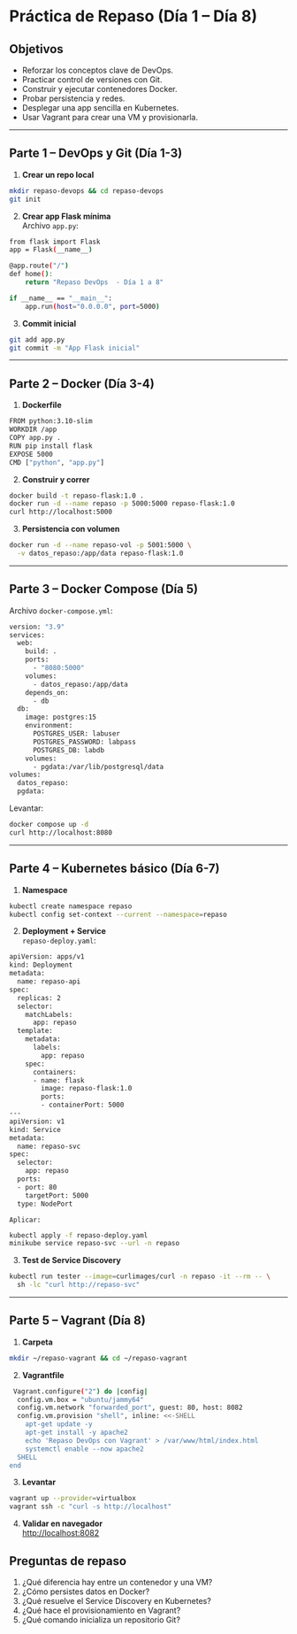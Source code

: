 # Práctica de Repaso (Día 1 – Día 8)

## Objetivos

- Reforzar los conceptos clave de DevOps.
- Practicar control de versiones con Git.
- Construir y ejecutar contenedores Docker.
- Probar persistencia y redes.
- Desplegar una app sencilla en Kubernetes.
- Usar Vagrant para crear una VM y provisionarla.

---

## Parte 1 – DevOps y Git (Día 1-3)

1. **Crear un repo local**

```bash
mkdir repaso-devops && cd repaso-devops
git init
```

2. **Crear app Flask mínima**  
   Archivo `app.py`:

```bash
from flask import Flask
app = Flask(__name__)

@app.route("/")
def home():
    return "Repaso DevOps  - Día 1 a 8"

if __name__ == "__main__":
    app.run(host="0.0.0.0", port=5000)
```

3. **Commit inicial**

```bash
git add app.py
git commit -m "App Flask inicial"
```

---

## Parte 2 – Docker (Día 3-4)

1. **Dockerfile**

```bash
FROM python:3.10-slim
WORKDIR /app
COPY app.py .
RUN pip install flask
EXPOSE 5000
CMD ["python", "app.py"]
```

2. **Construir y correr**

```bash
docker build -t repaso-flask:1.0 .
docker run -d --name repaso -p 5000:5000 repaso-flask:1.0
curl http://localhost:5000
```

3. **Persistencia con volumen**

```bash
docker run -d --name repaso-vol -p 5001:5000 \
  -v datos_repaso:/app/data repaso-flask:1.0
```

---

## Parte 3 – Docker Compose (Día 5)

Archivo `docker-compose.yml`:

```bash
version: "3.9"
services:
  web:
    build: .
    ports:
      - "8080:5000"
    volumes:
      - datos_repaso:/app/data
    depends_on:
      - db
  db:
    image: postgres:15
    environment:
      POSTGRES_USER: labuser
      POSTGRES_PASSWORD: labpass
      POSTGRES_DB: labdb
    volumes:
      - pgdata:/var/lib/postgresql/data
volumes:
  datos_repaso:
  pgdata:
```

Levantar:

```bash
docker compose up -d
curl http://localhost:8080

```

---

## Parte 4 – Kubernetes básico (Día 6-7)

1. **Namespace**

```bash
kubectl create namespace repaso
kubectl config set-context --current --namespace=repaso
```

2. **Deployment + Service**  
   `repaso-deploy.yaml`:

```bash
apiVersion: apps/v1
kind: Deployment
metadata:
  name: repaso-api
spec:
  replicas: 2
  selector:
    matchLabels:
      app: repaso
  template:
    metadata:
      labels:
        app: repaso
    spec:
      containers:
      - name: flask
        image: repaso-flask:1.0
        ports:
        - containerPort: 5000
---
apiVersion: v1
kind: Service
metadata:
  name: repaso-svc
spec:
  selector:
    app: repaso
  ports:
  - port: 80
    targetPort: 5000
  type: NodePort
```

    Aplicar:

 ```bash
 kubectl apply -f repaso-deploy.yaml
minikube service repaso-svc --url -n repaso
 ```

3. **Test de Service Discovery**

```bash
kubectl run tester --image=curlimages/curl -n repaso -it --rm -- \
  sh -lc "curl http://repaso-svc"
```

---

## Parte 5 – Vagrant (Día 8)

1. **Carpeta**

```bash
mkdir ~/repaso-vagrant && cd ~/repaso-vagrant
```

2. **Vagrantfile**

```bash
 Vagrant.configure("2") do |config|
  config.vm.box = "ubuntu/jammy64"
  config.vm.network "forwarded_port", guest: 80, host: 8082
  config.vm.provision "shell", inline: <<-SHELL
    apt-get update -y
    apt-get install -y apache2
    echo 'Repaso DevOps con Vagrant' > /var/www/html/index.html
    systemctl enable --now apache2
  SHELL
end
```

3. **Levantar**

```bash
vagrant up --provider=virtualbox
vagrant ssh -c "curl -s http://localhost"
```

4. **Validar en navegador**  
   [http://localhost:8082](http://localhost:8082)

## Preguntas de repaso

1. ¿Qué diferencia hay entre un contenedor y una VM?
2. ¿Cómo persistes datos en Docker?
3. ¿Qué resuelve el Service Discovery en Kubernetes?
4. ¿Qué hace el provisionamiento en Vagrant?
5. ¿Qué comando inicializa un repositorio Git?